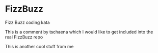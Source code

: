 FizzBuzz
========

Fizz Buzz coding kata

This is a comment by tschaena which I would like to get included into the real FizzBuzz repo

This is another cool stuff from me
